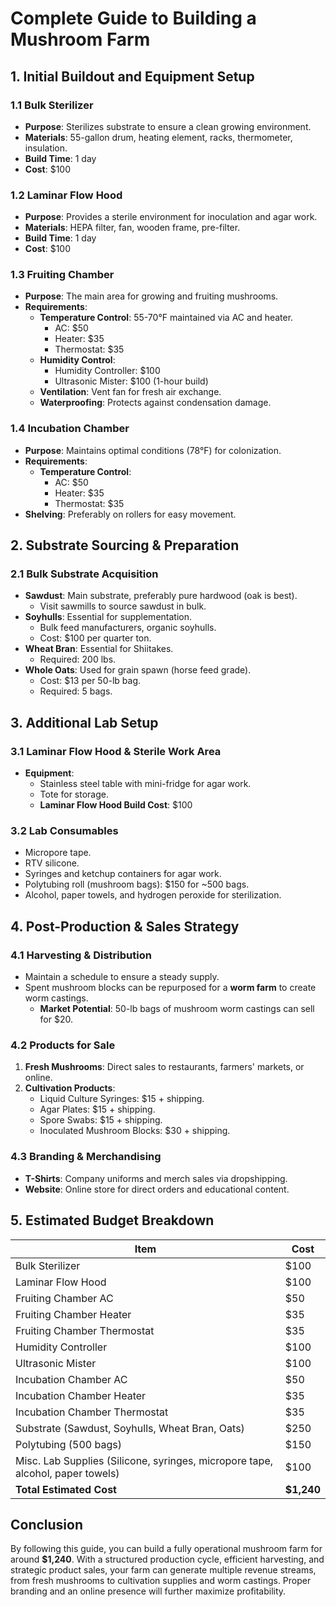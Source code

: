 # Complete Guide to Building a Mushroom Farm

## 1. Initial Buildout and Equipment Setup

### **1.1 Bulk Sterilizer**  
- **Purpose**: Sterilizes substrate to ensure a clean growing environment.  
- **Materials**: 55-gallon drum, heating element, racks, thermometer, insulation.  
- **Build Time**: 1 day  
- **Cost**: $100  

### **1.2 Laminar Flow Hood**  
- **Purpose**: Provides a sterile environment for inoculation and agar work.  
- **Materials**: HEPA filter, fan, wooden frame, pre-filter.  
- **Build Time**: 1 day  
- **Cost**: $100  

### **1.3 Fruiting Chamber**  
- **Purpose**: The main area for growing and fruiting mushrooms.  
- **Requirements**:
  - **Temperature Control**: 55-70°F maintained via AC and heater.  
    - AC: $50  
    - Heater: $35  
    - Thermostat: $35  
  - **Humidity Control**:
    - Humidity Controller: $100  
    - Ultrasonic Mister: $100 (1-hour build)  
  - **Ventilation**: Vent fan for fresh air exchange.  
  - **Waterproofing**: Protects against condensation damage.  
  
### **1.4 Incubation Chamber**  
- **Purpose**: Maintains optimal conditions (78°F) for colonization.  
- **Requirements**:
  - **Temperature Control**:
    - AC: $50  
    - Heater: $35  
    - Thermostat: $35  
- **Shelving**: Preferably on rollers for easy movement.  

## 2. Substrate Sourcing & Preparation

### **2.1 Bulk Substrate Acquisition**
- **Sawdust**: Main substrate, preferably pure hardwood (oak is best).
  - Visit sawmills to source sawdust in bulk.
- **Soyhulls**: Essential for supplementation.  
  - Bulk feed manufacturers, organic soyhulls.  
  - Cost: $100 per quarter ton.  
- **Wheat Bran**: Essential for Shiitakes.  
  - Required: 200 lbs.  
- **Whole Oats**: Used for grain spawn (horse feed grade).  
  - Cost: $13 per 50-lb bag.  
  - Required: 5 bags.  

## 3. Additional Lab Setup

### **3.1 Laminar Flow Hood & Sterile Work Area**
- **Equipment**:
  - Stainless steel table with mini-fridge for agar work.
  - Tote for storage.
  - **Laminar Flow Hood Build Cost**: $100  

### **3.2 Lab Consumables**
- Micropore tape.
- RTV silicone.
- Syringes and ketchup containers for agar work.
- Polytubing roll (mushroom bags): $150 for ~500 bags.
- Alcohol, paper towels, and hydrogen peroxide for sterilization.

## 4. Post-Production & Sales Strategy

### **4.1 Harvesting & Distribution**
- Maintain a schedule to ensure a steady supply.
- Spent mushroom blocks can be repurposed for a **worm farm** to create worm castings.
  - **Market Potential**: 50-lb bags of mushroom worm castings can sell for $20.  

### **4.2 Products for Sale**
1. **Fresh Mushrooms**: Direct sales to restaurants, farmers' markets, or online.
2. **Cultivation Products**:
   - Liquid Culture Syringes: $15 + shipping.
   - Agar Plates: $15 + shipping.
   - Spore Swabs: $15 + shipping.
   - Inoculated Mushroom Blocks: $30 + shipping.

### **4.3 Branding & Merchandising**
- **T-Shirts**: Company uniforms and merch sales via dropshipping.
- **Website**: Online store for direct orders and educational content.

## 5. Estimated Budget Breakdown
| Item | Cost |
|------|------|
| Bulk Sterilizer | $100 |
| Laminar Flow Hood | $100 |
| Fruiting Chamber AC | $50 |
| Fruiting Chamber Heater | $35 |
| Fruiting Chamber Thermostat | $35 |
| Humidity Controller | $100 |
| Ultrasonic Mister | $100 |
| Incubation Chamber AC | $50 |
| Incubation Chamber Heater | $35 |
| Incubation Chamber Thermostat | $35 |
| Substrate (Sawdust, Soyhulls, Wheat Bran, Oats) | $250 |
| Polytubing (500 bags) | $150 |
| Misc. Lab Supplies (Silicone, syringes, micropore tape, alcohol, paper towels) | $100 |
| **Total Estimated Cost** | **$1,240** |

## Conclusion
By following this guide, you can build a fully operational mushroom farm for around **$1,240**. With a structured production cycle, efficient harvesting, and strategic product sales, your farm can generate multiple revenue streams, from fresh mushrooms to cultivation supplies and worm castings. Proper branding and an online presence will further maximize profitability.

